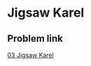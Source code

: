#  Jigsaw Karel
## Problem link

[03 Jigsaw Karel](https://codeinplace.stanford.edu/cip5/ide/a/jigsaw)